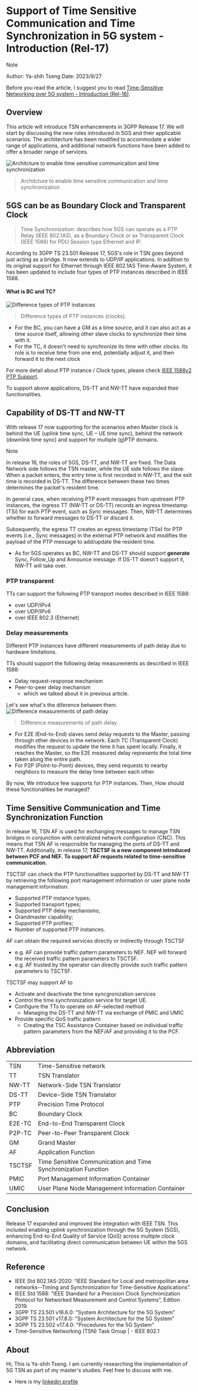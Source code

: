 # Support of Time Sensitive Communication and Time Synchronization in 5G system - Introduction (Rel-17)

>[!NOTE]
> Author: Ya-shih Tseng
> Date: 2023/9/27

Before you read the article, I suggest you to read  [Time-Sensitive Networking over 5G system - Introduction (Rel-16)](https://free5gc.org/blog/TSN/).

## Overview
This article will introduce TSN enhancements in 3GPP Release 17. We will start by discussing the new roles introduced in 5GS and their applicable scenarios. The architecture has been modified to accommodate a wider range of applications, and additional network functions have been added to offer a broader range of services.


![Architcture to enable time sensitive communication and time synchronization](./tsn_architecture.png)
> Architcture to enable time sensitive communication and time synchronization

## 5GS can be as Boundary Clock and Transparent Clock
> Time Synchronization: describes how 5GS can operate as a PTP Relay (IEEE 802.1AS), as a Boundary Clock or as Transparent Clock (IEEE 1588) for PDU Session type Ethernet and IP.

According to 3GPP TS 23.501 Release 17, 5GS's role in TSN goes beyond just acting as a bridge. It now extends to UDP/IP applications. In addition to its original support for Ethernet through IEEE 802.1AS Time-Aware System, it has been updated to include four types of PTP instances described in IEEE 1588.

#### What is BC and TC?
![Difference types of PTP instances](./clocks.png)
> Difference types of PTP instances (clocks).

- For the BC, you can have a GM as a time source, and it can also act as a time source itself, allowing other slave clocks to synchronize their time with it.
- For the TC, it doesn't need to synchronize its time with other clocks. Its role is to receive time from one end, potentially adjust it, and then forward it to the next clock

For more detail about PTP instance / Clock types, please check [IEEE 1588v2 PTP Support](https://content.cisco.com/chapter.sjs?uri=%2Fsearchable%2Fchapter%2Fcontent%2Fen%2Fus%2Ftd%2Fdocs%2Frouters%2Fasr1000%2Fconfiguration%2Fguide%2Fchassis%2Fxe-16-5%2Fasr1000-software-config-guide-16-5%2F1588v2-ptp-asr.html.xml&query=ptp#con_1196705).


To support above applications, DS-TT and NW-TT have expanded their functionalities.

## Capability of DS-TT and NW-TT

With release 17 now supporting for the scenarios when Master clock is behind the UE (uplink time sync, UE – UE time sync), behind the network (downlink time sync) and support for multiple (g)PTP domains.

>[!NOTE]
>In release 16, the roles of 5GS, DS-TT, and NW-TT are fixed. The Data Network side follows the TSN master, while the UE side follows the slave. When a packet enters, the entry time is first recorded in NW-TT, and the exit time is recorded in DS-TT. The difference between these two times determines the packet's resident time.

In general case, when receiving PTP event messages from upstream PTP instances, the ingress TT (NW-TT or DS-TT) records an ingress timestamp (TSi) for each PTP event, such as Sync messages. Then, NW-TT determines whether to forward messages to DS-TT or discard it.

Subsequently, the egress TT creates an egress timestamp (TSe) for PTP events (i.e., Sync messages) in the external PTP network and modifies the payload of the PTP message to add/update the resident time.

- As for 5GS operates as BC, NW-TT and DS-TT should support **generate** Sync, Follow_Up and Announce message. If DS-TT doesn't support it, NW-TT will take over.

### PTP transparent
TTs can support the following PTP transport modes described in IEEE 1588:

- over UDP/IPv4
- over UDP/IPv6
- over IEEE 802.3 (Ethernet)

### Delay measurements
Different PTP instances have different measurements of path delay due to hardware limitations.

TTs should support the following delay measurements as described in IEEE 1588:

- Delay request-response mechanism
- Peer-to-peer delay mechanism
  - which we talked about it in previous article.

Let's see what's the diference between them.
![Difference measurements of path delay](./e2e_vs_p2p.png)
> Difference measurements of path delay

- For E2E (End-to-End) slaves send delay requests to the Master, passing through other devices in the network. Each TC (Transparent Clock) modifies the request to update the time it has spent locally. Finally, it reaches the Master, so the E2E measured delay represents the total time taken along the entire path.
- For P2P (Point-to-Point) devices, they send requests to nearby neighbors to measure the delay time between each other.


By now, We introduce few supports for PTP instances. Then, How should these functionalities be managed?

## Time Sensitive Communication and Time Synchronization Function
In release 16, TSN AF is used for exchanging messages to manage TSN bridges in conjunction with centralized network configuration (CNC). This means that TSN AF is responsible for managing the ports of DS-TT and NW-TT. Additionally, in release 17, **TSCTSF is a new component introduced between PCF and NEF. To support AF requests related to time-sensitive communication.**

TSCTSF can check the PTP functionalities supported by DS-TT and NW-TT by retrieving the following port management information or user plane node management information:

- Supported PTP instance types;
- Supported transport types;
- Supported PTP delay mechanisms;
- Grandmaster capability;
- Supported PTP profiles;
- Number of supported PTP instances.

AF can obtain the required services directly or indirectly through TSCTSF

- e.g. AF can provide traffic pattern parameters to NEF. NEF will forward the received traffic pattern parameters to TSCTSF.
- e.g. AF trusted by the operator can directly provide such traffic pattern parameters to TSCTSF.

TSCTSF may support AF to

- Activate and deactivate the time syncgronization services
- Control the time synchronization service for target UE.
- Configure the TTs to operate on AF-selected method
  - Managing the DS-TT and NW-TT via exchange of PMIC and UMIC
- Provide specific QoS traffic pattern
  - Creating the TSC Assistance Container based on individual traffic pattern parameters from the NEF/AF and providing it to the PCF.


## Abbreviation

|   |   |
|---|---|
|TSN|Time-Sensitive network|
|TT|TSN Translator|
|NW-TT|Network-Side TSN Translator|
|DS-TT|Device-Side TSN Translator|
|PTP|Precision Time Protocol|
|BC|Boundary Clock|
|E2E-TC|End-to-End Transparent Clock|
|P2P-TC|Peer-to-Peer Transparent Clock|
|GM|Grand Master|
|AF|Application Function|
|TSCTSF|Time Sensitive Communication and Time Synchronization Function|
|PMIC|Port Management Information Container|
|UMIC|User Plane Node Management Information Container|

## Conclusion
Release 17 expanded and improved the integration with IEEE TSN. This included enabling uplink synchronization through the 5G System (5GS), enhancing End-to-End Quality of Service (QoS) across multiple clock domains, and facilitating direct communication between UE within the 5GS network.

## Reference

- IEEE Std 802.1AS-2020: “IEEE Standard for Local and metropolitan area networks--Timing and Synchronization for Time-Sensitive Applications”.
- IEEE Std 1588: “IEEE Standard for a Precision Clock Synchronization Protocol for Networked Measurement and Control Systems”, Edition 2019.
- 3GPP TS 23.501 v16.6.0: "System Architecture for the 5G System"
- 3GPP TS 23.501 v17.8.0: "System Architecture for the 5G System"
- 3GPP TS 23.502 v17.4.0: "Procedures for the 5G System"
- Time-Sensitive Networking (TSN) Task Group | - IEEE 802.1


## About
Hi, This is Ya-shih Tseng. I am currently researching the implementation of 5G TSN as part of my master's studies. Feel free to discuss with me.

- Here is my [linkedin profile](www.linkedin.com/in/yashihh-tseng)

